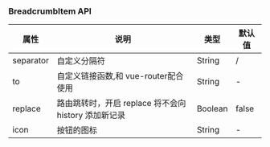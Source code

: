 ### BreadcrumbItem API
| 属性        | 说明                                  | 类型      | 默认值   |
|-----------|-------------------------------------|---------|-------|
| separator | 自定义分隔符                              | String  | /     |
| to        | 自定义链接函数,和 vue-router配合使用            | String  | -     |
| replace   | 路由跳转时，开启 replace 将不会向 history 添加新记录 | Boolean | false |
| icon      | 按钮的图标                               | String  | -     |